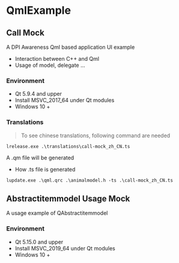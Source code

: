 # QmlExample

## Call Mock
A DPI Awareness Qml based application UI example

- Interaction between C++ and Qml
- Usage of model, delegate ...

### Environment
- Qt 5.9.4 and upper
- Install MSVC_2017_64 under Qt modules
- Windows 10 +

### Translations

> To see chinese translations, following command are needed
```
lrelease.exe .\translations\call-mock_zh_CN.ts
```
A .qm file will be generated

- How .ts file is generated
```
lupdate.exe .\qml.qrc .\animalmodel.h -ts .\call-mock_zh_CN.ts
```

## Abstractitemmodel Usage Mock
A usage example of QAbstractitemmodel

### Environment
- Qt 5.15.0 and upper
- Install MSVC_2019_64 under Qt modules
- Windows 10 +
